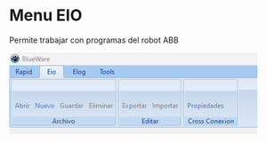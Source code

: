 # Menu EIO

Permite trabajar con programas del robot ABB

![Nenu eio][0]

[0]: ./images/eio.png "Menu rapid"